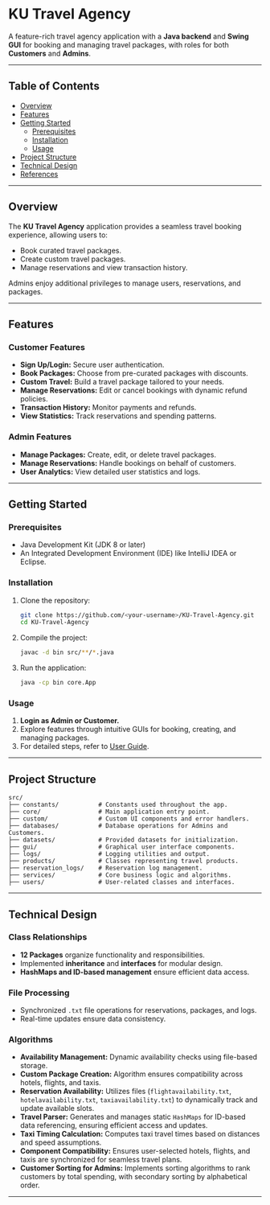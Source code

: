 # KU Travel Agency

A feature-rich travel agency application with a **Java backend** and **Swing GUI** for booking and managing travel packages, with roles for both **Customers** and **Admins**.

---

## Table of Contents

- [Overview](#overview)
- [Features](#features)
- [Getting Started](#getting-started)
  - [Prerequisites](#prerequisites)
  - [Installation](#installation)
  - [Usage](#usage)
- [Project Structure](#project-structure)
- [Technical Design](#technical-design)
- [References](#references)

---

## Overview

The **KU Travel Agency** application provides a seamless travel booking experience, allowing users to:

- Book curated travel packages.
- Create custom travel packages.
- Manage reservations and view transaction history.

Admins enjoy additional privileges to manage users, reservations, and packages.

---

## Features

### Customer Features
- **Sign Up/Login:** Secure user authentication.
- **Book Packages:** Choose from pre-curated packages with discounts.
- **Custom Travel:** Build a travel package tailored to your needs.
- **Manage Reservations:** Edit or cancel bookings with dynamic refund policies.
- **Transaction History:** Monitor payments and refunds.
- **View Statistics:** Track reservations and spending patterns.

### Admin Features
- **Manage Packages:** Create, edit, or delete travel packages.
- **Manage Reservations:** Handle bookings on behalf of customers.
- **User Analytics:** View detailed user statistics and logs.

---

## Getting Started

### Prerequisites
- Java Development Kit (JDK 8 or later)
- An Integrated Development Environment (IDE) like IntelliJ IDEA or Eclipse.

### Installation
1. Clone the repository:
   ```bash
   git clone https://github.com/<your-username>/KU-Travel-Agency.git
   cd KU-Travel-Agency
   ```
2. Compile the project:
   ```bash
   javac -d bin src/**/*.java
   ```
3. Run the application:
   ```bash
   java -cp bin core.App
   ```

### Usage
1. **Login as Admin or Customer.**
2. Explore features through intuitive GUIs for booking, creating, and managing packages.
3. For detailed steps, refer to [User Guide]([#](https://github.com/efe-keskin/KUTravelAgency/blob/main/COMP132-ProjectReportTemplate.pdf)).

---

## Project Structure

```plaintext
src/
├── constants/           # Constants used throughout the app.
├── core/                # Main application entry point.
├── custom/              # Custom UI components and error handlers.
├── databases/           # Database operations for Admins and Customers.
├── datasets/            # Provided datasets for initialization.
├── gui/                 # Graphical user interface components.
├── logs/                # Logging utilities and output.
├── products/            # Classes representing travel products.
├── reservation_logs/    # Reservation log management.
├── services/            # Core business logic and algorithms.
├── users/               # User-related classes and interfaces.
```

---

## Technical Design

### Class Relationships
- **12 Packages** organize functionality and responsibilities.
- Implemented **inheritance** and **interfaces** for modular design.
- **HashMaps and ID-based management** ensure efficient data access.

### File Processing
- Synchronized `.txt` file operations for reservations, packages, and logs.
- Real-time updates ensure data consistency.

### Algorithms
- **Availability Management:** Dynamic availability checks using file-based storage.
- **Custom Package Creation:** Algorithm ensures compatibility across hotels, flights, and taxis.
- **Reservation Availability:** Utilizes files (`flightavailability.txt`, `hotelavailability.txt`, `taxiavailability.txt`) to dynamically track and update available slots.
- **Travel Parser:** Generates and manages static `HashMaps` for ID-based data referencing, ensuring efficient access and updates.
- **Taxi Timing Calculation:** Computes taxi travel times based on distances and speed assumptions.
- **Component Compatibility:** Ensures user-selected hotels, flights, and taxis are synchronized for seamless travel plans.
- **Customer Sorting for Admins:** Implements sorting algorithms to rank customers by total spending, with secondary sorting by alphabetical order.

---

